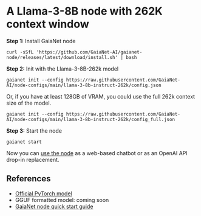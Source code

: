 # A Llama-3-8B node with 262K context window

**Step 1:** Install GaiaNet node

```
curl -sSfL 'https://github.com/GaiaNet-AI/gaianet-node/releases/latest/download/install.sh' | bash
```

**Step 2:** Init with the Llama-3-8B-262k model

```
gaianet init --config https://raw.githubusercontent.com/GaiaNet-AI/node-configs/main/llama-3-8b-instruct-262k/config.json
```

Or, if you have at least 128GB of VRAM, you could use the full 262k context size of the model.

```
gaianet init --config https://raw.githubusercontent.com/GaiaNet-AI/node-configs/main/llama-3-8b-instruct-262k/config_full.json
```

**Step 3:** Start the node

```
gaianet start
```

Now you can [use the node](https://docs.gaianet.ai/user-guide/mynode) as a web-based chatbot or as an OpenAI API drop-in replacement.

## References

* [Official PyTorch model](https://huggingface.co/gradientai/Llama-3-8B-Instruct-262k)
* GGUF formatted model: coming soon
* [GaiaNet node quick start guide](https://docs.gaianet.ai/node-guide/quick-start)
